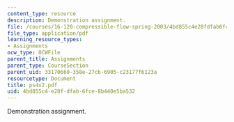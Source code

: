```yaml
---
content_type: resource
description: Demonstration assignment.
file: /courses/16-120-compressible-flow-spring-2003/4bd855c4e28fdfab6fce8b440e5ba532_ps4v2.pdf
file_type: application/pdf
learning_resource_types:
- Assignments
ocw_type: OCWFile
parent_title: Assignments
parent_type: CourseSection
parent_uid: 33170660-358e-27cb-6905-c23177f6123a
resourcetype: Document
title: ps4v2.pdf
uid: 4bd855c4-e28f-dfab-6fce-8b440e5ba532
---
```

Demonstration assignment.